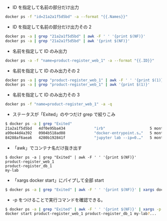 - ID を指定して名前の部分だけ出力

```sh
docker ps -f "id=21a2a1f5d5bd" -a --format "{{.Names}}"
```

- ID を指定して名前の部分だけ出力その 2

```sh
docker ps -a | grep "21a2a1f5d5bd" | awk -F ' ' '{print $(NF)}'
docker ps -a | grep "21a2a1f5d5bd" | awk '{print $(NF)}'
```

- 名前を指定して ID のみ出力

```sh
docker ps -a -f "name=product-register_web_1" -a --format "{{.ID}}"
```

- 名前を指定して ID のみ出力その 2

```sh
docker ps -a | grep "product-register_web_1" | awk -F ' ' '{print $(1)}'
docker ps -a | grep "product-register_web_1" | awk '{print $(1)}'
```

- 名前を指定して ID のみ出力その 3

```sh
docker ps -f "name=product-register_web_1" -a -q
```

- ステータスが「Exited」のやつだけ grep で絞りこみ

```sh
$ docker ps -a | grep "Exited"
21a2a1f5d5bd   4df0e95ba434             "irb"                    5 months ago   Exited (255) 5 months ago   0.0.0.0:3000->3000/tcp, :::3000->3000/tcp   product-register_web_1
a99e44d4a392   0904b518ad08             "docker-entrypoint.s…"   5 months ago   Exited (255) 5 months ago   5432/tcp                                    product-register_db_1
84288af6aea6   4280b192841f             "jupyter lab --ip=0.…"   5 months ago   Exited (1) 5 months ago
```

- 「awk」でコンテナ名だけ抜き出す

```
$ docker ps -a | grep "Exited" | awk -F ' ' '{print $(NF)}'
product-register_web_1
product-register_db_1
my-lab
```

- 「xargs docker start」にパイプして全部 start

```sh
$ docker ps -a | grep "Exited" | awk -F ' ' '{print $(NF)}' | xargs docker start
```

- -p をつけることで実行コマンドを確認できる。

```sh
$ docker ps -a | grep "Exited" | awk -F ' ' '{print $(NF)}' | xargs -p docker start
docker start product-register_web_1 product-register_db_1 my-lab?...
```
